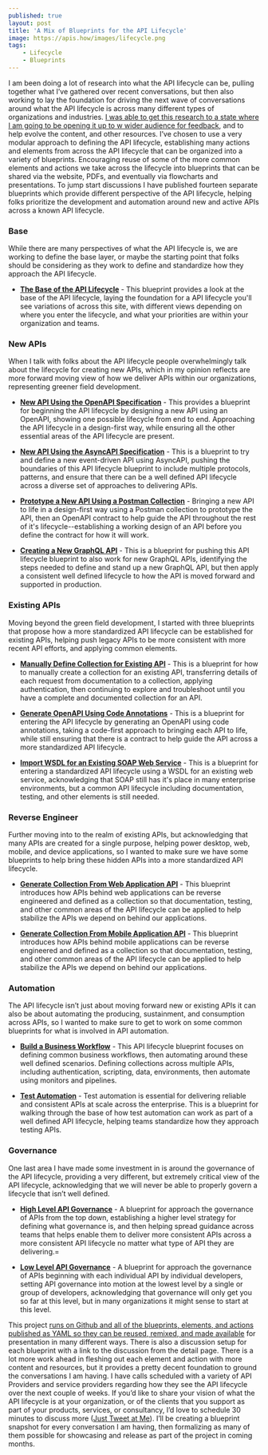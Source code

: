 ```yaml
---
published: true
layout: post
title: 'A Mix of Blueprints for the API Lifecycle'
image: https://apis.how/images/lifecycle.png
tags:
    - Lifecycle
    - Blueprints
---
```


I am been doing a lot of research into what the API lifecycle can be, pulling together what I’ve gathered over recent conversations, but then also working to lay the foundation for driving the next wave of conversations around what the API lifecycle is across many different types of organizations and industries. [I was able to get this research to a state where I am going to be opening it up to w wider audience for feedback](https://apis.how/), and to help evolve the content, and other resources. I’ve chosen to use a very modular approach to defining the API lifecycle, establishing many actions and elements from across the API lifecycle that can be organized into a variety of blueprints. Encouraging reuse of some of the more common elements and actions we take across the lifecycle into blueprints that can be shared via the website, PDFs, and eventually via flowcharts and presentations. To jump start discussions I have published fourteen separate blueprints which provide different perspective of the API lifecycle, helping folks prioritize the development and automation around new and active APIs across a known API lifecycle.

### Base
While there are many perspectives of what the API lifecycle is, we are working to define the base layer, or maybe the starting point that folks should be considering as they work to define and standardize how they approach the API lifecycle.

- [**The Base of the API Lifecycle**](https://apis.how/blueprints/base/) - This blueprint provides a look at the base of the API lifecycle, laying the foundation for a API lifecycle you'll see variations of across this site, with different views depending on where you enter the lifecycle, and what your priorities are within your organization and teams.

### New APIs
When I talk with folks about the API lifecycle people overwhelmingly talk about the lifecycle for creating new APIs, which in my opinion reflects are more forward moving view of how we deliver APIs within our organizations, representing greener field development.

- [**New API Using the OpenAPI Specification**](https://apis.how/blueprints/new-api-using-the-openapi-specification/) - This provides a blueprint for beginning the API lifecycle by designing a new API using an OpenAPI, showing one possible lifecycle from end to end. Approaching the API lifecycle in a design-first way, while ensuring all the other essential areas of the API lifecycle are present.
        
- [**New API Using the AsyncAPI Specification**](https://apis.how/blueprints/new-api-using-the-asyncapi-specification/) - This is a blueprint to try and define a new event-driven API using AsyncAPI, pushing the boundaries of this API lifecycle blueprint to include multiple protocols, patterns, and ensure that there can be a well defined API lifecycle across a diverse set of approaches to delivering APIs.
        
- [**Prototype a New API Using a Postman Collection**](https://apis.how/blueprints/prototype-a-new-api-using-collection/) - Bringing a new API to life in a design-first way using a Postman collection to prototype the API, then an OpenAPI contract to help guide the API throughout the rest of it's lifecycle--establishing a working design of an API before you define the contract for how it will work.
        
- [**Creating a New GraphQL API**](https://apis.how/blueprints/creating-a-new-graphql-api/) - This is a blueprint for pushing this API lifecycle blueprint to also work for new GraphQL APIs, identifying the steps needed to define and stand up a new GraphQL API, but then apply a consistent well defined lifecycle to how the API is moved forward and supported in production.

### Existing APIs
Moving beyond the green field development, I started with three blueprints that propose how a more standardized API lifecycle can be established for existing APIs, helping push legacy APIs to be more consistent with more recent API efforts, and applying common elements.

- [**Manually Define Collection for Existing API**](https://apis.how/blueprints/manually-define-collection-for-an-existing-api/) - This is a blueprint for how to manually create a collection for an existing API, transferring details of each request from documentation to a collection, applying authentication, then continuing to explore and troubleshoot until you have a complete and documented collection for an API.
        
- [**Generate OpenAPI Using Code Annotations**](https://apis.how/blueprints/generate-openapi-from-code-annotations/) - This is a blueprint for entering the API lifecycle by generating an OpenAPI using code annotations, taking a code-first approach to bringing each API to life, while still ensuring that there is a contract to help guide the API across a more standardized API lifecycle.
        
- [**Import WSDL for an Existing SOAP Web Service**](https://apis.how/blueprints/import-wsdl-for-an-existing-soap-web-service/) - This is a blueprint for entering a standardized API lifecycle using a WSDL for an existing web service, acknowledging that SOAP still has it's place in many enterprise environments, but a common API lifecycle including documentation, testing, and other elements is still needed.

### Reverse Engineer
Further moving into to the realm of existing APIs, but acknowledging that many APIs are created for a single purpose, helping power desktop, web, mobile, and device applications, so I wanted to make sure we have some blueprints to help bring these hidden APIs into a more standardized API lifecycle.

- [**Generate Collection From Web Application API**](https://apis.how/blueprints/generate-collection-from-web-application/) - This blueprint introduces how APIs behind web applications can be reverse engineered and defined as a collection so that documentation, testing, and other common areas of the API lifecycle can be applied to help stabilize the APIs we depend on behind our applications.
        
- [**Generate Collection From Mobile Application API**](https://apis.how/blueprints/generate-collection-from-mobile-application/) - This blueprint introduces how APIs behind mobile applications can be reverse engineered and defined as a collection so that documentation, testing, and other common areas of the API lifecycle can be applied to help stabilize the APIs we depend on behind our applications.

### Automation
The API lifecycle isn’t just about moving forward new or existing APIs it can also be about automating the producing, sustainment, and consumption across APIs, so I wanted to make sure to get to work on some common blueprints for what is involved in API automation.

- [**Build a Business Workflow**](https://apis.how/blueprints/business-workflows/) - This API lifecycle blueprint focuses on defining common business workflows, then automating around these well defined scenarios. Defining collections across multiple APIs, including authentication, scripting, data, environments, then automate using monitors and pipelines.
        
- [**Test Automation**](https://apis.how/blueprints/test-automation/) - Test automation is essential for delivering reliable and consistent APIs at scale across the enterprise. This is a blueprint for walking through the base of how test automation can work as part of a well defined API lifecycle, helping teams standardize how they approach testing APIs.

### Governance
One last area I have made some investment in is around the governance of the API lifecycle, providing a very different, but extremely critical view of the API lifecycle, acknowledging that we will never be able to properly govern a lifecycle that isn’t well defined.

- [**High Level API Governance**](https://apis.how/blueprints/high-level-governance/) - A blueprint for approach the governance of APIs from the top down, establishing a higher level strategy for defining what governance is, and then helping spread guidance across teams that helps enable them to deliver more consistent APIs across a more consistent API lifecycle no matter what type of API they are delivering.=
        
- [**Low Level API Governance**](https://apis.how/blueprints/low-level-governance/) - A blueprint for approach the governance of APIs beginning with each individual API by individual developers, setting API governance into motion at the lowest level by a single or group of developers, acknowledging that governance will only get you so far at this level, but in many organizations it might sense to start at this level.

This project [runs on Github and all of the blueprints, elements, and actions published as YAML so they can be reused, remixed, and made available](https://github.com/postman-open-technologies/lifecycle) for presentation in many different ways. There is also a discussion setup for each blueprint with a link to the discussion from the detail page. There is a lot more work ahead in fleshing out each element and action with more content and resources, but it provides a pretty decent foundation to ground the conversations I am having. I have calls scheduled with a variety of API Providers and service providers regarding how they see the API lifecycle over the next couple of weeks. If you’d like to share your vision of what the API lifecycle is at your organization, or of the clients that you support as part of your products, services, or consultancy, I’d love to schedule 30 minutes to discuss more ([Just Tweet at Me](https://twitter.com/kinlane)). I’ll be creating a blueprint snapshot for every conversation I am having, then formalizing as many of them possible for showcasing and release as part of the project in coming months.